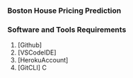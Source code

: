 ### Boston House Pricing Prediction

### Software and Tools Requirements

1. [Github]
2. [VSCodeIDE]
3. [HerokuAccount]
4. [GitCLI]
C